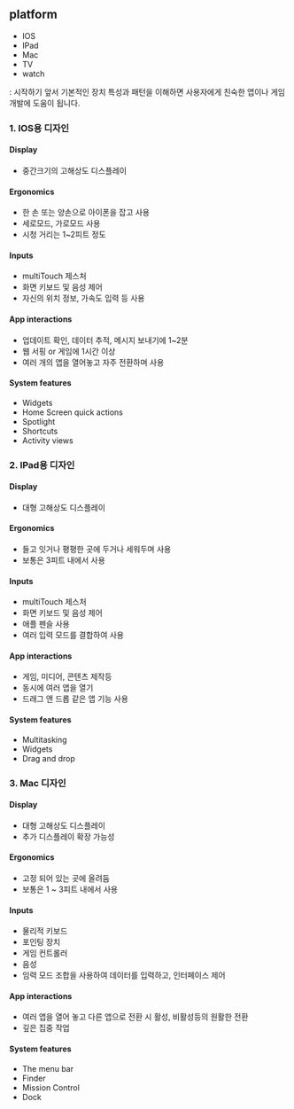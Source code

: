 ## platform
- IOS
- IPad
- Mac
- TV
- watch

: 시작하기 앞서 기본적인 장치 특성과 패턴을 이해하면 사용자에게 친숙한 앱이나 게임 개발에 도움이 됩니다.

### 1. IOS용 디자인
#### Display
- 중간크기의 고해상도 디스플레이


#### Ergonomics
- 한 손 또는 양손으로 아이폰을 잡고 사용
- 세로모드, 가로모드 사용
- 시청 거리는 1~2피트 정도


#### Inputs
- multiTouch 제스처
- 화면 키보드 및 음성 제어
- 자신의 위치 정보, 가속도 입력 등 사용

#### App interactions
- 업데이트 확인, 데이터 추적, 메시지 보내기에 1~2분
- 웹 서핑 or 게임에 1시간 이상
- 여러 개의 앱을 열어놓고 자주 전환하며 사용

#### System features
- Widgets
- Home Screen quick actions
- Spotlight
- Shortcuts
- Activity views

### 2. IPad용 디자인
#### Display
- 대형 고해상도 디스플레이

#### Ergonomics
- 들고 잇거나 평평한 곳에 두거나 세워두며 사용
- 보통은 3피트 내에서 사용


#### Inputs
- multiTouch 제스처
- 화면 키보드 및 음성 제어
- 애플 펜슬 사용
- 여러 입력 모드를 결합하여 사용

#### App interactions
- 게임, 미디어, 콘텐츠 제작등
- 동시에 여러 앱을 열기
- 드래그 앤 드롭 같은 앱 기능 사용

#### System features
- Multitasking
- Widgets
- Drag and drop


### 3. Mac 디자인
#### Display
- 대형 고해상도 디스플레이
- 추가 디스플레이 확장 가능성

#### Ergonomics
- 고정 되어 있는 곳에 올려둠
- 보통은 1 ~ 3피트 내에서 사용


#### Inputs
- 물리적 키보드
- 포인팅 장치
- 게임 컨트롤러
- 음성
- 임력 모드 조합을 사용하여 데이터를 입력하고, 인터페이스 제어

#### App interactions
- 여러 앱을 열어 놓고 다른 앱으로 전환 시 활성, 비활성등의 원활한 전환
- 깊은 집중 작업


#### System features
- The menu bar
- Finder
- Mission Control
- Dock



